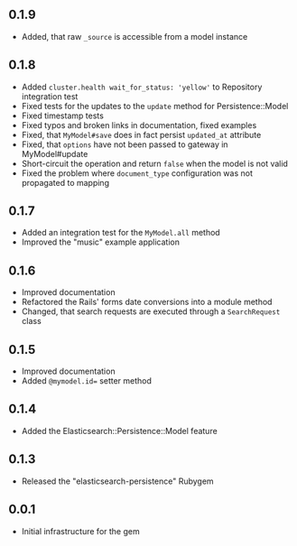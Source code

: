 ## 0.1.9

* Added, that raw `_source` is accessible from a model instance

## 0.1.8

* Added `cluster.health wait_for_status: 'yellow'` to Repository integration test
* Fixed tests for the updates to the `update` method for Persistence::Model
* Fixed timestamp tests
* Fixed typos and broken links in documentation, fixed examples
* Fixed, that `MyModel#save` does in fact persist `updated_at` attribute
* Fixed, that `options` have not been passed to gateway in MyModel#update
* Short-circuit the operation and return `false` when the model is not valid
* Fixed the problem where `document_type` configuration was not propagated to mapping


## 0.1.7

* Added an integration test for the `MyModel.all` method
* Improved the "music" example application

## 0.1.6

* Improved documentation
* Refactored the Rails' forms date conversions into a module method
* Changed, that search requests are executed through a `SearchRequest` class

## 0.1.5

* Improved documentation
* Added `@mymodel.id=` setter method

## 0.1.4

* Added the Elasticsearch::Persistence::Model feature

## 0.1.3

* Released the "elasticsearch-persistence" Rubygem

## 0.0.1

* Initial infrastructure for the gem
